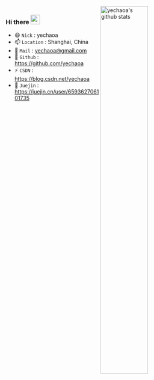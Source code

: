 <img align="right" alt="yechaoa's github stats" width="50%" src="https://github-readme-stats.vercel.app/api?username=yechaoa&show_icons=true">

### Hi there  <img src="https://media.giphy.com/media/hvRJCLFzcasrR4ia7z/giphy.gif" width="25px">

- 😄 `Nick` : yechaoa
- 📫 `Location` : Shanghai, China
- 💬 `Mail` : yechaoa@gmail.com
- 🚀 `Github` : https://github.com/yechaoa
- ⚡ `CSDN` : https://blog.csdn.net/yechaoa
- 🎯 `Juejin` : https://juejin.cn/user/659362706101735

